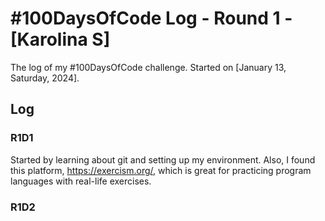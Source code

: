 # #100DaysOfCode Log - Round 1 - [Karolina S]

The log of my #100DaysOfCode challenge. Started on [January 13, Saturday, 2024].

## Log

### R1D1 
Started by learning about git and setting up my environment. Also, I found this platform, https://exercism.org/, which is great for practicing program languages with real-life exercises.

### R1D2
